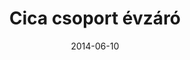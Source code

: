---
title: Cica csoport évzáró
date: "2014-06-10"
src: https://photos.app.goo.gl/5pwNMzCWmPXzUgy1A
images:
- https://lh3.googleusercontent.com/bCDZR_ZamjMbfoQ8Va3fzNeUb2xc00wI2mNJS2LBNJ9ZpkrjdlHTymkXt1zmC6MnTA3p_6bHJUfEw5ghklLVnQVZzG83Q9pBrzrpFjc2JtsOOEawAp4v7zjNrIW2SLRLcm3OQck9Tg
- https://lh3.googleusercontent.com/0dKIGXaLoJTYubgM8A7aON9nJr-PUAF-nZ36V3YITjiXMoTzWls1UH8cUoWUX4JRORi0HOtt4niXEvE_HslJtRDNw997HVehynK2tZhicnjZZFDpsuNaV-8nBrIG0uog94eNDb_e4w
- https://lh3.googleusercontent.com/GSPy6dAAU8YT3Yomp6j-IhW63ATKaWqiFGhDtu7QXWEcDnuXhMvhCwBtUHYT7ED7UyKdeXD2Kosv7_Zl5zk9gEoq9hL_s_7g1j0PppIonOeMf3txU_gENGqi-LEam7wVj-6MhSxDpg
- https://lh3.googleusercontent.com/_Oz7wtqgWro5R0NTnLl59Cx7RBUwjelxaFXK0-H64FTVHdrKIzU1pBu6rRL4zt_RfETVYHypweo_kN4KSjDHYt-3FCIUQuULg_Wi_gJxuPOTcar51iJESyan67Q47T0u6hz9ZU3Ijw
- https://lh3.googleusercontent.com/g0VvLvBjwWjXmIl1ggeqy-25xbG8uBg2Ug9pY3nw6c9easFn5hV-P38-2fNHt-gpNpRAJHnSQimGlJiJNwKH8GXM_TLzR8mIgwmqGSZzUDD-PY5YtxslVO-_Dtrerrh7LhLe8VUTZg
- https://lh3.googleusercontent.com/weUFII1S5zirdhJF0lmlsQnJr5dpfIYd_aAHNARIyYlAdnEyEyCNjh_Cj6Za4bO2XvvXRG-Fk_G57C7eEAuSDpO4ZJg7ElEo00i1eB8eZeki7J6gg0I5ZpIKR_veFO757DKuF2_MhA
- https://lh3.googleusercontent.com/SAflt8o88Z7kpYVUum70GdNCOSWwD3uMfHiLQDZVPI0wdn084mu-8ZdwdiMoPaKe9Ik7kRXFbqlm9lIi5NTdvgxk2gqgSlGP5RjzJLr1DSn6TL7YduaZPks3ZQo7Z4o8_Nq_QFDtug
- https://lh3.googleusercontent.com/wpP0DHVFwi7q6-O3rXEcsTgh7QCF3jwYtonlD7s-1Cu1Y27Q3elDBS3men8Gp6i8-2nrktoWyRGOhsMBGBqVtSjz8b6_nTaPsvdivy6gYanFWnDVIz69Ev041J4EIXTcfbOqLJosqA
- https://lh3.googleusercontent.com/xvYR9KjHoAiTaV75xfFGHsNAjEyfpOh6kZDnP-M7pcXZdQLFPiNn0S5wqinfMwkVWyipDpLCVFLJg45LdiaXyDvuSaMV3Oi7m8J2rnKYmG9CR3JxqTqf0nEHDOykEGRPKdmEiqP3mg
- https://lh3.googleusercontent.com/n3_Jy1mavNA0oswRlpgP1X70-iV2p4mpty-ULcFl2QtyHgFYIYaZEpaFYKLKdCHhZTf0y1M8C3KgJW4MecXXvz2yibxz3cZ_gULmwtiqYJr1LG2nL0joykIcBC08iaKxzz2MbrSe2Q
---